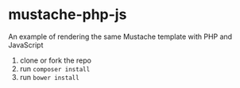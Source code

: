 # mustache-php-js
An example of rendering the same Mustache template with PHP and JavaScript

1. clone or fork the repo
2. run `composer install`
3. run `bower install`
